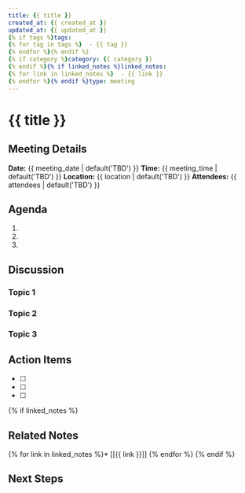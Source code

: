 ```yaml
---
title: {{ title }}
created_at: {{ created_at }}
updated_at: {{ updated_at }}
{% if tags %}tags:
{% for tag in tags %}  - {{ tag }}
{% endfor %}{% endif %}
{% if category %}category: {{ category }}
{% endif %}{% if linked_notes %}linked_notes:
{% for link in linked_notes %}  - {{ link }}
{% endfor %}{% endif %}type: meeting
---
```


# {{ title }}

## Meeting Details

**Date:** {{ meeting_date | default('TBD') }}
**Time:** {{ meeting_time | default('TBD') }}
**Location:** {{ location | default('TBD') }}
**Attendees:** {{ attendees | default('TBD') }}

## Agenda

1. 
2. 
3. 

## Discussion

### Topic 1

### Topic 2

### Topic 3

## Action Items

- [ ] 
- [ ] 
- [ ] 

{% if linked_notes %}
## Related Notes

{% for link in linked_notes %}* [[{{ link }}]]
{% endfor %}
{% endif %}

## Next Steps